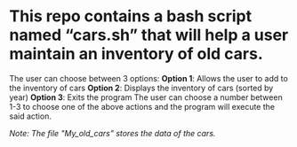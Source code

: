 # This repo contains a bash script named “cars.sh” that will help a user maintain an inventory of old cars.
 
The user can choose between 3 options:
	**Option 1**: Allows the user to add to the inventory of cars
	**Option 2**: Displays the inventory of cars (sorted by year)
	**Option 3**: Exits the program
The user can choose a number between 1-3 to choose one of the above actions and the program will execute the said action.

*Note: The file "My_old_cars" stores the data of the cars.*
